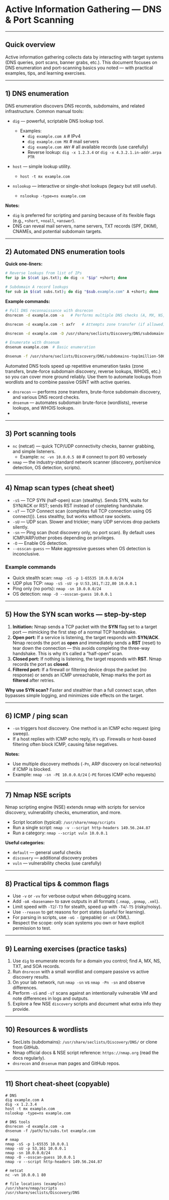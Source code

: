 # Active Information Gathering — DNS & Port Scanning

---

## Quick overview

Active information gathering collects data by interacting with target systems (DNS queries, port scans, banner grabs, etc.). This document focuses on DNS enumeration and port-scanning basics you noted — with practical examples, tips, and learning exercises.

---

## 1) DNS enumeration

DNS enumeration discovers DNS records, subdomains, and related infrastructure. Common manual tools:

- `dig` — powerful, scriptable DNS lookup tool.

  - Examples:
    - `dig example.com A`  # IPv4
    - `dig example.com MX` # mail servers
    - `dig example.com ANY` # all available records (use carefully)
    - Reverse lookup: `dig -x 1.2.3.4` or `dig -x 4.3.2.1.in-addr.arpa PTR`

- `host` — simple lookup utility.

  - `host -t mx example.com`

- `nslookup` — interactive or single-shot lookups (legacy but still useful).

  - `nslookup -type=ns example.com`

**Notes:**

- `dig` is preferred for scripting and parsing because of its flexible flags (e.g., `+short`, `+noall`, `+answer`).
- DNS can reveal mail servers, name servers, TXT records (SPF, DKIM), CNAMEs, and potential subdomain targets.

---

## 2) Automated DNS enumeration tools

**Quick one-liners:**

```bash
# Reverse lookups from list of IPs
for ip in $(cat ips.txt); do dig -x "$ip" +short; done

# Subdomain A record lookups
for sub in $(cat subs.txt); do dig "$sub.example.com" A +short; done
```

**Example commands:**

```bash
# Full DNS reconnaissance with dnsrecon
dnsrecon -d example.com -a   # Performs multiple DNS checks (A, MX, NS, zone transfer, etc.)

dnsrecon -d example.com -t axfr   # Attempts zone transfer (if allowed)

dnsrecon -d example.com -D /usr/share/seclists/Discovery/DNS/subdomains-top1million-5000.txt -t brt  # Brute-force subdomains

# Enumerate with dnsenum
dnsenum example.com  # Basic enumeration

dnsenum -f /usr/share/seclists/Discovery/DNS/subdomains-top1million-5000.txt example.com  # Brute-force mode
```

Automated DNS tools speed up repetitive enumeration tasks (zone transfers, brute-force subdomain discovery, reverse lookups, WHOIS, etc.) so you can cover more ground reliably. Use them to automate lookups from wordlists and to combine passive OSINT with active queries.

- `dnsrecon` — performs zone transfers, brute-force subdomain discovery, and various DNS record checks.
- `dnsenum` — automates subdomain brute-force (wordlists), reverse lookups, and WHOIS lookups.
-

---

## 3) Port scanning tools

- `nc` (netcat) — quick TCP/UDP connectivity checks, banner grabbing, and simple listeners.
  - Example: `nc -vn 10.0.0.5 80`  # connect to port 80 verbosely
- `nmap` — the industry-standard network scanner (discovery, port/service detection, OS detection, scripts).

---

## 4) Nmap scan types (cheat sheet)

- `-sS` — TCP SYN (half-open) scan (stealthy). Sends SYN, waits for SYN/ACK or RST; sends RST instead of completing handshake.
- `-sT` — TCP Connect scan (completes full TCP connection using OS connect()). Less stealthy, but works without raw sockets.
- `-sU` — UDP scan. Slower and trickier; many UDP services drop packets silently.
- `-sn` — Ping scan (host discovery only, no port scan). By default uses ICMP/ARP/other probes depending on privileges.
- `-O` — Enable OS detection.
- `--osscan-guess` — Make aggressive guesses when OS detection is inconclusive.

### Example commands

- Quick stealth scan: `nmap -sS -p 1-65535 10.0.0.0/24`
- UDP plus TCP: `nmap -sS -sU -p U:53,161,T:22,80 10.0.0.1`
- Ping only (no ports): `nmap -sn 10.0.0.0/24`
- OS detection: `nmap -O --osscan-guess 10.0.0.1`

---

## 5) How the SYN scan works — step-by-step

1. **Initiation:** Nmap sends a TCP packet with the **SYN** flag set to a target port — mimicking the first step of a normal TCP handshake.
2. **Open port:** If a service is listening, the target responds with **SYN/ACK**. Nmap records the port as **open** and immediately sends a **RST** (reset) to tear down the connection — this avoids completing the three-way handshake. This is why it’s called a “half-open” scan.
3. **Closed port:** If nothing is listening, the target responds with **RST**. Nmap records the port as **closed**.
4. **Filtered port:** If a firewall or filtering device drops the packet (no response) or sends an ICMP unreachable, Nmap marks the port as **filtered** after retries.

**Why use SYN scan?** Faster and stealthier than a full connect scan, often bypasses simple logging, and minimizes side effects on the target.

---

## 6) ICMP / ping scan

- `-sn` triggers host discovery. One method is an ICMP echo request (ping sweep).
- If a host replies with ICMP echo reply, it’s up. Firewalls or host-based filtering often block ICMP, causing false negatives.

**Notes:**

- Use multiple discovery methods (`-Pn`, ARP discovery on local networks) if ICMP is blocked.
- Example: `nmap -sn -PE 10.0.0.0/24`  (`-PE` forces ICMP echo requests)

---

## 7) Nmap NSE scripts

Nmap scripting engine (NSE) extends nmap with scripts for service discovery, vulnerability checks, enumeration, and more.

- Script location (typical): `/usr/share/nmap/scripts`
- Run a single script: `nmap -v --script http-headers 149.56.244.87`
- Run a category: `nmap --script vuln 10.0.0.1`

**Useful categories:**

- `default` — general useful checks
- `discovery` — additional discovery probes
- `vuln` — vulnerability checks (use carefully)

---

## 8) Practical tips & common flags

- Use `-v` or `-vv` for verbose output when debugging scans.
- Add `-oA <basename>` to save outputs in all formats (`.nmap`, `.gnmap`, `.xml`).
- Limit speed with `-T2`/`-T3` for stealth, speed up with `-T4`/`-T5` (risky/noisy).
- Use `--reason` to get reasons for port states (useful for learning).
- For parsing in scripts, use `-oG -` (grepable) or `-oX` (XML).
- Respect the scope: only scan systems you own or have explicit permission to test.

---

## 9) Learning exercises (practice tasks)

1. Use `dig` to enumerate records for a domain you control; find A, MX, NS, TXT, and SOA records.
2. Run `dnsrecon` with a small wordlist and compare passive vs active discovery results.
3. On your lab network, run `nmap -sn` vs `nmap -Pn -sn` and observe differences.
4. Perform `-sS` and `-sT` scans against an intentionally vulnerable VM and note differences in logs and outputs.
5. Explore a few NSE `discovery` scripts and document what extra info they provide.

---

## 10) Resources & wordlists

- SecLists (subdomains): `/usr/share/seclists/Discovery/DNS/` or clone from GitHub.
- Nmap official docs & NSE script reference: `https://nmap.org` (read the docs regularly).
- `dnsrecon` and `dnsenum` man pages and GitHub repos.

---

## 11) Short cheat-sheet (copyable)

```
# DNS
dig example.com A
dig -x 1.2.3.4
host -t mx example.com
nslookup -type=ns example.com

# DNS tools
dnsrecon -d example.com -a
dnsenum -f /path/to/subs.txt example.com

# nmap
nmap -sS -p 1-65535 10.0.0.1
nmap -sU -p 53,161 10.0.0.1
nmap -sn 10.0.0.0/24
nmap -O --osscan-guess 10.0.0.1
nmap -v --script http-headers 149.56.244.87

# netcat
nc -vn 10.0.0.1 80

# file locations (examples)
/usr/share/nmap/scripts
/usr/share/seclists/Discovery/DNS
```


